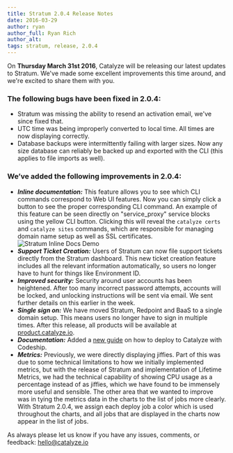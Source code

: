 ```yaml
---
title: Stratum 2.0.4 Release Notes
date: 2016-03-29
author: ryan
author_full: Ryan Rich
author_alt:
tags: stratum, release, 2.0.4
---
```


On **Thursday March 31st 2016**, Catalyze will be releasing our latest updates to Stratum. We've made some excellent improvements this time around, and we're excited to share them with you.

### The following bugs have been fixed in 2.0.4:

- Stratum was missing the ability to resend an activation email, we've since fixed that.
- UTC time was being improperly converted to local time. All times are now displaying correctly.
- Database backups were intermittently failing with larger sizes. Now any size database can reliably be backed up and exported with the CLI (this applies to file imports as well).

### We’ve added the following improvements in 2.0.4:

- **_Inline documentation:_** This feature allows you to see which CLI commands correspond to Web UI features. Now you can simply click a button to see the proper corresponding CLI command. An example of this feature can be seen directly on "service_proxy" service blocks using the yellow CLI button. Clicking this will reveal the `catalyze certs` and `catalyze sites` commands, which are responsible for managing domain name setup as well as SSL certificates.
![Stratum Inline Docs Demo](/assets/img/posts/stratum-2.0.4-release/stratum_demo_inline_docs.gif)
- **_Support Ticket Creation:_** Users of Stratum can now file support tickets directly from the Stratum dashboard. This new ticket creation feature includes all the relevant information automatically, so users no longer have to hunt for things like Environment ID.
- **_Improved security:_** Security around user accounts has been heightened. After too many incorrect password attempts, accounts will be locked, and unlocking instructions will be sent via email. We sent further details on this earlier in the week.
- **_Single sign on:_** We have moved Stratum, Redpoint and BaaS to a single domain setup. This means users no longer have to sign in multiple times. After this release, all products will be available at [product.catalyze.io](https://product.catalyze.io).
- **_Documentation:_** Added a [new guide](https://resources.catalyze.io/stratum/articles/codeship-deployments/) on how to deploy to Catalyze with Codeship.
- **_Metrics:_** Previously, we were directly displaying jiffies. Part of this was due to some technical limitations to how we initially implemented metrics, but with the release of Stratum and implementation of Lifetime Metrics, we had the technical capability of showing CPU usage as a percentage instead of as jiffies, which we have found to be immensely more useful and sensible. The other area that we wanted to improve was in tying the metrics data in the charts to the list of jobs more clearly. With Stratum 2.0.4, we assign each deploy job a color which is used throughout the charts, and all jobs that are displayed in the charts now appear in the list of jobs.

As always please let us know if you have any issues, comments, or feedback: [hello@catalyze.io](mailto:hello@catalyze.io)
